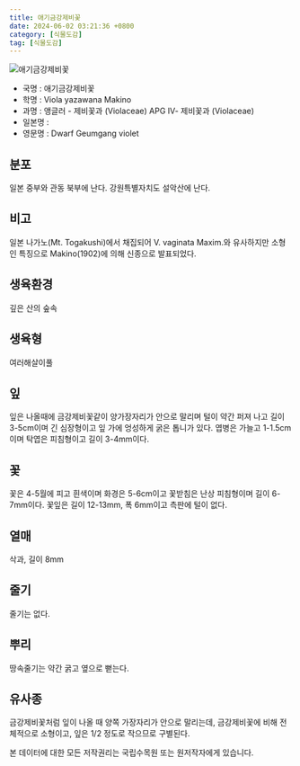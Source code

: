 ```yaml
---
title: 애기금강제비꽃
date: 2024-06-02 03:21:36 +0800
category: [식물도감]
tag: [식물도감]
---
```




![애기금강제비꽃](/fileUpload/plants/basic/Violaceae/Viola/22400/22400_2_th2.jpg)
- 국명 : 애기금강제비꽃
- 학명 : Viola yazawana Makino
- 과명 : 앵글러 - 제비꽃과 (Violaceae) APG Ⅳ- 제비꽃과 (Violaceae)
- 일본명 : 
- 영문명 : Dwarf Geumgang violet


## 분포
일본 중부와 관동 북부에 난다. 강원특별자치도 설악산에 난다.
## 비고
일본 나가노(Mt. Togakushi)에서 채집되어 V. vaginata Maxim.와 유사하지만 소형인 특징으로 Makino(1902)에 의해 신종으로 발표되었다. 
## 생육환경
깊은 산의 숲속
## 생육형
여러해살이풀
## 잎
잎은 나올때에 금강제비꽃같이 양가장자리가 안으로 말리며 털이 약간 퍼져 나고 길이 3-5cm이며 긴 심장형이고 잎 가에 엉성하게 굵은 톱니가 있다. 엽병은 가늘고 1-1.5cm이며 탁엽은 피침형이고 길이 3-4mm이다.
## 꽃
꽃은 4-5월에 피고 흰색이며 화경은 5-6cm이고 꽃받침은 난상 피침형이며 길이 6-7mm이다. 꽃잎은 길이 12-13mm, 폭 6mm이고 측판에 털이 없다.
## 열매
삭과, 길이 8mm
## 줄기
줄기는 없다.
## 뿌리
땅속줄기는 약간 굵고 옆으로 뻗는다.
## 유사종
금강제비꽃처럼 잎이 나올 때 양쪽 가장자리가 안으로 말리는데, 금강제비꽃에 비해 전체적으로 소형이고, 잎은 1/2 정도로 작으므로 구별된다.






본 데이터에 대한 모든 저작권리는 국립수목원 또는 원저작자에게 있습니다.
